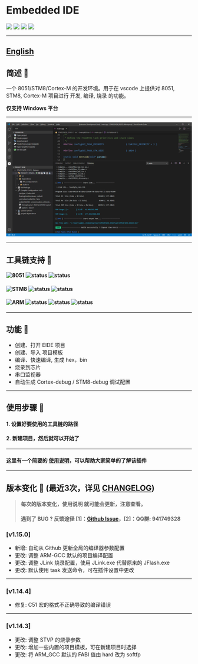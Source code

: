 # Embedded IDE

[![](https://vsmarketplacebadge.apphb.com/version/cl.eide.svg)](https://marketplace.visualstudio.com/items?itemName=CL.eide) [![](https://vsmarketplacebadge.apphb.com/installs/cl.eide.svg)](https://marketplace.visualstudio.com/items?itemName=CL.eide) [![](https://vsmarketplacebadge.apphb.com/downloads/cl.eide.svg)](https://marketplace.visualstudio.com/items?itemName=CL.eide) [![](https://vsmarketplacebadge.apphb.com/rating/cl.eide.svg)](https://marketplace.visualstudio.com/items?itemName=CL.eide)

***

## [English](./README_EN.md)

## 简述 📑

一个 8051/STM8/Cortex-M 的开发环境。用于在 vscode 上提供对 8051, STM8, Cortex-M 项目进行 开发, 编译, 烧录 的功能。

**仅支持 Windows 平台**

***

![preview](./res/preview/show.png)

***

## 工具链支持 🔨

#### ![8051](https://img.shields.io/badge/-8051_:-grey.svg) ![status](https://img.shields.io/badge/Keil_C51-✔-brightgreen.svg) ![status](https://img.shields.io/badge/SDCC-✔-brightgreen.svg)

#### ![STM8](https://img.shields.io/badge/-STM8_:-grey.svg) ![status](https://img.shields.io/badge/IAR_STM8-✔-brightgreen.svg) ![status](https://img.shields.io/badge/SDCC-✔-brightgreen.svg)

#### ![ARM](https://img.shields.io/badge/-ARM_:-grey.svg) ![status](https://img.shields.io/badge/ARMCC_V5-✔-brightgreen.svg) ![status](https://img.shields.io/badge/ARMCC_V6-✔-brightgreen.svg) ![status](https://img.shields.io/badge/ARM_GCC-✔-brightgreen.svg)

***

## 功能 🎉

* 创建、打开 EIDE 项目
* 创建、导入 项目模板
* 编译、快速编译, 生成 hex，bin
* 烧录到芯片
* 串口监视器
* 自动生成 Cortex-debug / STM8-debug 调试配置

***

## 使用步骤 📖

#### 1. 设置好要使用的工具链的路径

#### 2. 新建项目，然后就可以开始了

***

#### 这里有一个简要的 [使用说明](https://blog.csdn.net/qq_40833810/category_9688932.html)，可以帮助大家简单的了解该插件

***

## 版本变化 🔔 (最近3次，详见 [CHANGELOG](./CHANGELOG.md))

> #### 每次的版本变化，使用说明 就可能会更新，注意查看。
> #### 遇到了 BUG ? 反馈途径 [1]：[Github Issue](https://github.com/github0null/eide/issues)，[2]：QQ群: **941749328**

### [v1.15.0]
- 新增: 自动从 Github 更新全局的编译器参数配置
- 更改: 调整 ARM-GCC 默认的项目编译配置
- 更改: 调整 JLink 烧录配置，使用 JLink.exe 代替原来的 JFlash.exe
- 更改: 默认使用 task 发送命令，可在插件设置中更改
***

### [v1.14.4]
- 修复: C51 宏的格式不正确导致的编译错误
***

### [v1.14.3]
- 更改: 调整 STVP 的烧录参数
- 更改: 增加一些内置的项目模板，可在新建项目时选择
- 更改: 将 ARM_GCC 默认的 FABI 值由 hard 改为 softfp

